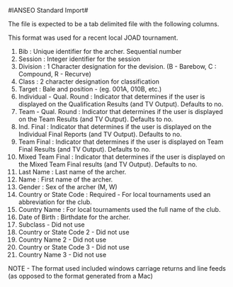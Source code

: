 #IANSEO Standard Import#

The file is expected to be a tab delimited file with the following columns.

This format was used for a recent local JOAD tournament.

1. Bib : Unique identifier for the archer.  Sequential number
2. Session : Integer identifier for  the session 
3. Division : 1 Character designation for the devision.  (B - Barebow, C : Compound, R - Recurve)
4. Class : 2 character designation for classification
5. Target : Bale and position - (eg. 001A, 010B, etc.)
6. Individual - Qual. Round : Indicator that determines if the user is displayed on the Qualification Results (and TV Output). Defaults to no.
7. Team - Qual. Round : Indicator that determines if the user is displayed on the Team Results (and TV Output).  Defaults to no.
8. Ind. Final : Indicator that determines if the user is displayed on the Individual Final Reports (and TV Output).  Defaults to no.
9. Team Final : Indicator that determines if the user is displayed on Team Final Results (and TV Output).  Defaults to no.
10. Mixed Team Final : Indicator that determines if the user is displayed on the Mixed Team Final results (and TV Output).  Defaults to no.
11. Last Name : Last name of the archer.
12. Name : First name of the archer.
13. Gender : Sex of the archer (M, W)
14. Country or State Code : Required - For local tournaments used an abbreviation for the club.
15. Country Name : For local tournaments used the full name of the club.
16. Date of Birth : Birthdate for the archer.
17. Subclass - Did not use
18. Country or State Code 2 - Did not use
19. Country Name 2 - Did not use
20. Country or State Code 3 - Did not use
21. Country Name 3 - Did not use

NOTE - The format used included windows carriage returns and line feeds (as opposed to the format generated from a Mac)


